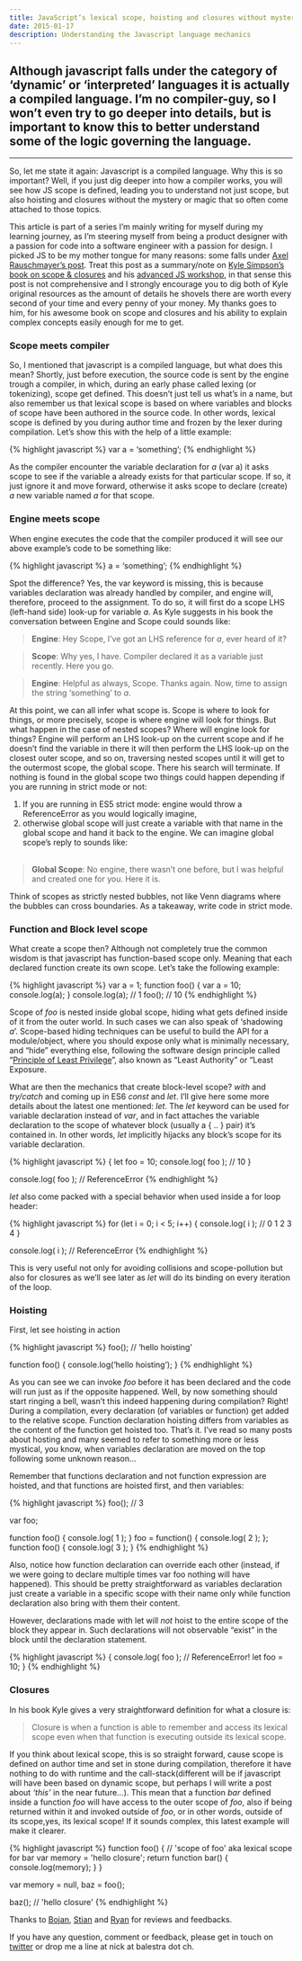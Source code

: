 ```yaml
---
title: JavaScript’s lexical scope, hoisting and closures without mystery
date: 2015-01-17
description: Understanding the Javascript language mechanics
---
```


## Although javascript falls under the category of ‘dynamic’ or ‘interpreted’ languages it is actually a compiled language. I’m no compiler-guy, so I won’t even try to go deeper into details, but is important to know this to better understand some of the logic governing the language.

***

So, let me state it again: Javascript is a compiled language. Why this is so important? Well, if you just dig deeper into how a compiler works, you will see how JS scope is defined, leading you to understand not just scope, but also hoisting and closures without the mystery or magic that so often come attached to those topics.

This article is part of a series I’m mainly writing for myself during my learning journey, as I’m steering myself from being a product designer with a passion for code into a software engineer with a passion for design. I picked JS to be my mother tongue for many reasons: some falls under [Axel Rauschmayer’s post](http://www.2ality.com/2014/07/javascript-survival-guide.html).
Treat this post as a summary/note on [Kyle Simpson’s](https://twitter.com/getify) [book on scope & closures](http://shop.oreilly.com/product/0636920026327.do) and his [advanced JS workshop](https://frontendmasters.com/courses/advanced-javascript/), in that sense this post is not comprehensive and I strongly encourage you to dig both of Kyle original resources as the amount of details he shovels there are worth every second of your time and every penny of your money. My thanks goes to him, for his awesome book on scope and closures and his ability to explain complex concepts easily enough for me to get.

### Scope meets compiler

So, I mentioned that javascript is a compiled language, but what does this mean? Shortly, just before execution, the source code is sent by the engine trough a compiler, in which, during an early phase called lexing (or tokenizing), scope get defined. This doesn’t just tell us what’s in a name, but also remember us that lexical scope is based on where variables and blocks of scope have been authored in the source code. In other words, lexical scope is defined by you during author time and frozen by the lexer during compilation. Let’s show this with the help of a little example:

{% highlight javascript %}
var a = ‘something’;
{% endhighlight %}

As the compiler encounter the variable declaration for *a* (var a) it asks scope to see if the variable a already exists for that particular scope. If so, it just ignore it and move forward, otherwise it asks scope to declare (create) *a* new variable named *a* for that scope.

### Engine meets scope
When engine executes the code that the compiler produced it will see our above example’s code to be something like:

{% highlight javascript %}
a = ‘something’;
{% endhighlight %}

Spot the difference? Yes, the var keyword is missing, this is because variables declaration was already handled by compiler, and engine will, therefore, proceed to the assignment. To do so, it will first do a scope LHS (left-hand side) look-up for variable *a*. As Kyle suggests in his book the conversation between Engine and Scope could sounds like:


> **Engine**: Hey Scope, I’ve got an LHS reference for *a*, ever heard of it?

> **Scope**: Why yes, I have. Compiler declared it as a variable just recently. Here you go.

> **Engine**: Helpful as always, Scope. Thanks again. Now, time to assign the string ‘something’ to *a*.


At this point, we can all infer what scope is. Scope is where to look for things, or more precisely, scope is where engine will look for things. But what happen in the case of nested scopes? Where will engine look for things? Engine will perform an LHS look-up on the current scope and if he doesn’t find the variable in there it will then perform the LHS look-up on the closest outer scope, and so on, traversing nested scopes until it will get to the outermost scope, the global scope. There his search will terminate. If nothing is found in the global scope two things could happen depending if you are running in strict mode or not:

1. If you are running in ES5 strict mode: engine would throw a ReferenceError as you would logically imagine,
2. otherwise global scope will just create a variable with that name in the global scope and hand it back to the engine. We can imagine global scope’s reply to sounds like:
<br><br>

> **Global Scope**: No engine, there wasn’t one before, but I was helpful and created one for you. Here it is.

Think of scopes as strictly nested bubbles, not like Venn diagrams where the bubbles can cross boundaries. As a takeaway, write code in strict mode.

### Function and Block level scope

What create a scope then? Although not completely true the common wisdom is that javascript has function-based scope only. Meaning that each declared function create its own scope. Let’s take the following example:

{% highlight javascript %}
var a = 1;
function foo() {
    var a = 10;
    console.log(a);
}
console.log(a); // 1
foo();          // 10
{% endhighlight %}

Scope of *foo* is nested inside global scope, hiding what gets defined inside of it from the outer world. In such cases we can also speak of ‘shadowing *a*’. Scope-based hiding techniques can be useful to build the API for a module/object, where you should expose only what is minimally necessary, and “hide” everything else, following the software design principle called “[Principle of Least Privilege](http://en.wikipedia.org/wiki/Principle_of_least_privilege)”, also known as “Least Authority” or “Least Exposure.

What are then the mechanics that create block-level scope? *with* and *try/catch* and coming up in ES6 *const* and *let*. I’ll give here some more details about the latest one mentioned: *let*. The *let* keyword can be used for variable declaration instead of *var*, and in fact attaches the variable declaration to the scope of whatever block (usually a { .. } pair) it’s contained in. In other words, *let* implicitly hijacks any block’s scope for its variable declaration.

{% highlight javascript %}
{
    let foo = 10;
    console.log( foo ); // 10
}

console.log( foo ); // ReferenceError
{% endhighlight %}

*let* also come packed with a special behavior when used inside a for loop header:

{% highlight javascript %}
for (let i = 0; i < 5; i++) {
    console.log( i ); // 0 1 2 3 4
}

console.log( i ); // ReferenceError
{% endhighlight %}

This is very useful not only for avoiding collisions and scope-pollution but also for closures as we’ll see later as *let* will do its binding on every iteration of the loop.

### Hoisting
First, let see hoisting in action

{% highlight javascript %}
foo(); // ‘hello hoisting’

function foo() {
    console.log(‘hello hoisting’);
}
{% endhighlight %}

As you can see we can invoke *foo* before it has been declared and the code will run just as if the opposite happened. Well, by now something should start ringing a bell, wasn’t this indeed happening during compilation? Right! During a compilation, every declaration (of variables or function) get added to the relative scope. Function declaration hoisting differs from variables as the content of the function get hoisted too. That’s it. I’ve read so many posts about hosting and many seemed to refer to something more or less mystical, you know, when variables declaration are moved on the top following some unknown reason…

Remember that functions declaration and not function expression are hoisted, and that functions are hoisted first, and then variables:

{% highlight javascript %}
foo(); // 3

var foo;

function foo() {
    console.log( 1 );
}
foo = function() {
    console.log( 2 );
};
function foo() {
    console.log( 3 );
}
{% endhighlight %}


Also, notice how function declaration can override each other (instead, if we were going to declare multiple times var foo nothing will have happened). This should be pretty straightforward as variables declaration just create a variable in a specific scope with their name only while function declaration also bring with them their content.

However, declarations made with let will *not* hoist to the entire scope of the block they appear in. Such declarations will not observable “exist” in the block until the declaration statement.

{% highlight javascript %}
{
   console.log( foo ); // ReferenceError!
   let foo = 10;
}
{% endhighlight %}


### Closures
In his book Kyle gives a very straightforward definition for what a closure is:

> Closure is when a function is able to remember and access its lexical scope even when that function is executing outside its lexical scope.

If you think about lexical scope, this is so straight forward, cause scope is defined on author time and set in stone during compilation, therefore it have nothing to do with runtime and the call-stack(different will be if javascript will have been based on dynamic scope, but perhaps I will write a post about *‘this’* in the near future…). This mean that a function *bar* defined inside a function *foo* will have access to the outer scope of *foo*, also if being returned within it and invoked outside of *foo*, or in other words, outside of its scope,yes, its lexical scope! If it sounds complex, this latest example will make it clearer.

{% highlight javascript %}
function foo() {  // 'scope of foo' aka lexical scope for bar
   var memory = 'hello closure';
   return function bar() {
      console.log(memory);
   }
}

var memory = null,
    baz = foo();

baz(); // 'hello closure'
{% endhighlight %}


Thanks to [Bojan](https://twitter.com/bojanpopic), [Stian](https://twitter.com/stipsan) and [Ryan](https://twitter.com/ryanvannin) for reviews and feedbacks.

If you have any question, comment or feedback, please get in touch on [twitter](http://twitter.com/nickbalestra) or drop me a line at nick at balestra dot ch.